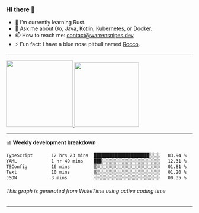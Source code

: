 ### Hi there 👋

- 🌱 I’m currently learning Rust.
- 💬 Ask me about Go, Java, Kotlin, Kubernetes, or Docker.
- 📫 How to reach me: contact@warrensnipes.dev
- ⚡ Fun fact: I have a blue nose pitbull named [Rocco](https://i.imgur.com/iLsSCKu.jpg).

-------


<a href="https://github.com/LockedThread/LockedThread">
  <img height="180em" src="https://github-readme-stats.vercel.app/api?username=LockedThread&theme=transparent&bg_color=00000000&show_icons=true&count_private=true" />
  <img height="174em" src="https://github-readme-stats.vercel.app/api/top-langs?username=LockedThread&theme=transparent&layout=compact&hide_progress=true&bg_color=00000000" />
  </a>

-------

📊 **Weekly development breakdown**
<!--START_SECTION:waka-->

```txt
TypeScript       12 hrs 23 mins  █████████████████████░░░░   83.94 %
YAML             1 hr 49 mins    ███░░░░░░░░░░░░░░░░░░░░░░   12.31 %
TSConfig         16 mins         ▒░░░░░░░░░░░░░░░░░░░░░░░░   01.81 %
Text             10 mins         ▒░░░░░░░░░░░░░░░░░░░░░░░░   01.20 %
JSON             3 mins          ░░░░░░░░░░░░░░░░░░░░░░░░░   00.35 %
```

<!--END_SECTION:waka-->
###### *This graph is generated from WakeTime using active coding time*
-------
